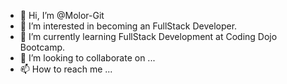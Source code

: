 - 👋 Hi, I’m @Molor-Git
- 👀 I’m interested in becoming an FullStack Developer.
- 🌱 I’m currently learning FullStack Development at Coding Dojo Bootcamp.
- 💞️ I’m looking to collaborate on ...
- 📫 How to reach me ...

<!---
Molor-Git/Molor-Git is a ✨ special ✨ repository because its `README.md` (this file) appears on your GitHub profile.
You can click the Preview link to take a look at your changes.
--->
